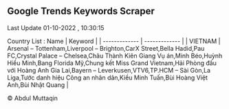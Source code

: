 

## Google Trends Keywords Scraper 
 
Last Update 01-10-2022 , 10:30:15

Country List :
 Name  | Keyword |
| ------------- | ------------- |
| VIETNAM | Arsenal – Tottenham,Liverpool – Brighton,CarX Street,Bella Hadid,Pau FC,Crystal Palace – Chelsea,Châu Thành Kiên Giang Vụ án,Minh Béo,Huỳnh Hiểu Minh,Bang Florida Mỹ,Chung kết Miss Grand Vietnam,Hải Phòng đấu với Hoàng Anh Gia Lai,Bayern – Leverkusen,VTV6,TP.HCM – Sài Gòn,La Liga,Tước danh hiệu Công an nhân dân,Kiều Minh Tuấn,Bùi Hoàng Việt Anh,Bùi Nhật Quang |



© Abdul Muttaqin 
